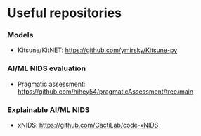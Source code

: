 # Useful repositories

### Models

- Kitsune/KitNET: https://github.com/ymirsky/Kitsune-py

### AI/ML NIDS evaluation

- Pragmatic assessment: https://github.com/hihey54/pragmaticAssessment/tree/main

### Explainable AI/ML NIDS

- xNIDS: https://github.com/CactiLab/code-xNIDS